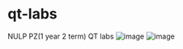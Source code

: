 # qt-labs
 NULP PZ(1 year 2 term) QT labs 
![image](https://user-images.githubusercontent.com/90093980/183218739-2bb29a83-d279-4dc0-b504-f19e3c917064.png)
![image](https://user-images.githubusercontent.com/90093980/183220893-8f2ce82c-484a-4a57-b315-2659d927c1d7.png)

